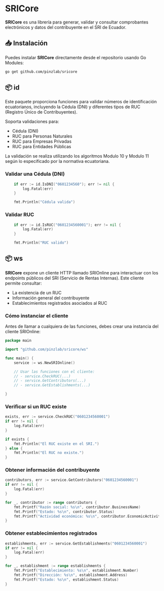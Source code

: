 # SRICore

**SRICore** es una librería para generar, validar y consultar comprobantes electrónicos y datos del contribuyente en el SRI de Ecuador.

## 📥 Instalación

Puedes instalar **SRICore** directamente desde el repositorio usando Go Modules:

```bash
go get github.com/pinzlab/sricore
```

## 📦 id

Este paquete proporciona funciones para validar números de identificación ecuatorianos, incluyendo la Cédula (DNI) y diferentes tipos de RUC (Registro Único de Contribuyentes).

Soporta validaciones para:
- Cédula (DNI)
- RUC para Personas Naturales
- RUC para Empresas Privadas
- RUC para Entidades Públicas

La validación se realiza utilizando los algoritmos Modulo 10 y Modulo 11 según lo especificado por la normativa ecuatoriana.





### Validar una Cédula (DNI)

```go
	if err := id.IsDNI("0601234560"); err != nil {
		log.Fatal(err)
	}

	fmt.Println("Cédula valida")
```

### Validar RUC

```go
	if err := id.IsRUC("0601234560001"); err != nil {
		log.Fatal(err)
	}

	fmt.Println("RUC valido")
```


## 📦 ws

**SRICore** expone un cliente HTTP llamado SRIOnline para interactuar con los endpoints públicos del SRI (Servicio de Rentas Internas). Este cliente permite consultar:

- La existencia de un RUC
- Información general del contribuyente
- Establecimientos registrados asociados al RUC

### Cómo instanciar el cliente

Antes de llamar a cualquiera de las funciones, debes crear una instancia del cliente SRIOnline:

```go
package main

import "github.com/pinzlab/sricore/ws"

func main() {
	service := ws.NewSRIOnline()

	// Usar las funciones con el cliente:
	// - service.CheckRUC(...)
	// - service.GetContributors(...)
	// - service.GetEstablishments(...)

}

```
### Verificar si un RUC existe

```go
exists, err := service.CheckRUC("0601234560001")
if err != nil {
	log.Fatal(err)
}

if exists {
	fmt.Println("El RUC existe en el SRI.")
} else {
	fmt.Println("El RUC no existe.")
}
```

### Obtener información del contribuyente

```go
contributors, err := service.GetContributors("0601234560001")
if err != nil {
	log.Fatal(err)
}

for _, contributor := range contributors {
	fmt.Printf("Razón social: %s\n", contributor.BusinessName)
	fmt.Printf("Estado: %s\n", contributor.Status)
	fmt.Printf("Actividad económica: %s\n", contributor.EconomicActivity)
}

```

### Obtener establecimientos registrados

```go
establishments, err := service.GetEstablishments("0601234560001")
if err != nil {
	log.Fatal(err)
}

for _, establishment := range establishments {
	fmt.Printf("Establecimiento: %s\n", establishment.Number)
	fmt.Printf("Dirección: %s\n", establishment.Address)
	fmt.Printf("Estado: %s\n", establishment.Status)
}

```